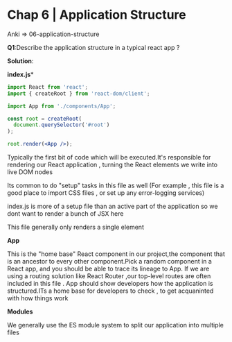 # Chap 6 | Application Structure

Anki => 06-application-structure

**Q1**:Describe the application structure in a typical react app ?

**Solution**:

**index.js***

```jsx
import React from 'react';
import { createRoot } from 'react-dom/client';

import App from './components/App';

const root = createRoot(
  document.querySelector('#root')
);

root.render(<App />);
```

Typically the first bit of code which will be executed.It's responsible for rendering our React application , turning the React elements we write into live DOM nodes

Its common to do "setup" tasks in this file as well (For example , this file is a good place to import CSS files , or set up any error-logging services)

index.js is more of a setup file than an active part of the application so we dont want to render a bunch of JSX here

This file generally only renders a single element

**App**

This is the "home base" React component in our project,the component that is an ancestor to every other component.Pick a random component in a React app, and you should be able to trace its lineage to App. If we are using a routing solution like React Router ,our top-level routes are often included in this file . App should show developers how the application is structured.ITs a home base for developers to check , to get acquaninted with how things work

**Modules**

We generally use the ES module system to split our application into multiple files
